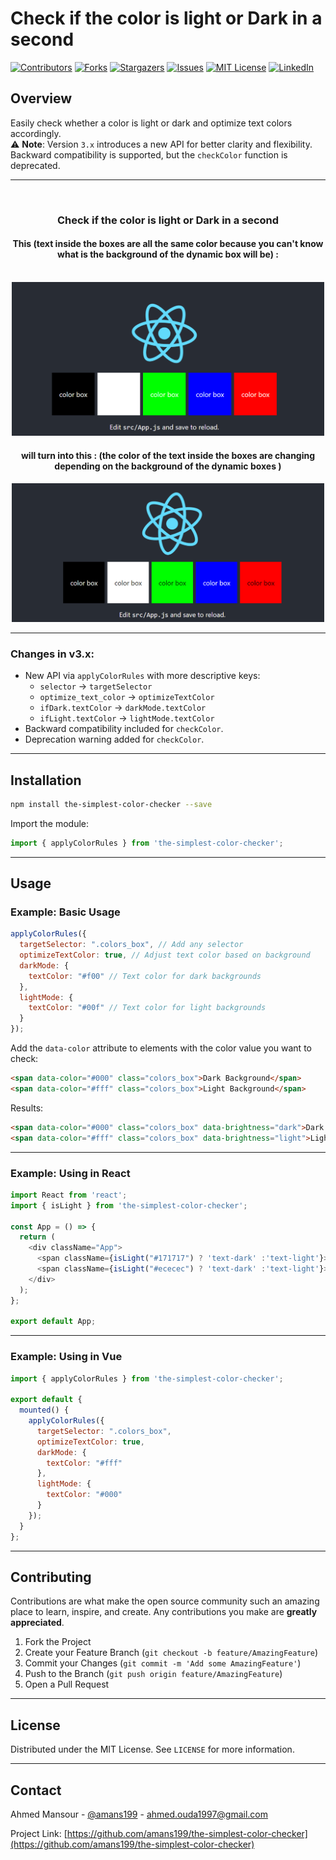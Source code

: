 # Check if the color is light or Dark in a second

[![Contributors][contributors-shield]][contributors-url]
[![Forks][forks-shield]][forks-url]
[![Stargazers][stars-shield]][stars-url]
[![Issues][issues-shield]][issues-url]
[![MIT License][license-shield]][license-url]
[![LinkedIn][linkedin-shield]][linkedin-url]


## Overview

Easily check whether a color is light or dark and optimize text colors accordingly.  
⚠️ **Note**: Version `3.x` introduces a new API for better clarity and flexibility. Backward compatibility is supported, but the `checkColor` function is deprecated.

---
<br />
<div style="text-align:center;">
  <h3 >Check if the color is light or Dark in a second</h3>
  <h4 >This (text inside the boxes are all the same color because you can't know what is the background of the dynamic box will be) : </h4>
    <br />
    <img  src="images/dynamic_backgrounds_before_using_color_checker.PNG" alt="dynamic_backgrounds_before_using_color_checker" width="500" >
    <br />
    <h4 >will turn into this : (the color of the text inside the boxes are changing depending on the background of the dynamic boxes )  </h4>
    <img   src="images/dynamic_backgrounds_after_using_color_checker.PNG" alt="dynamic_backgrounds_after_using_color_checker" width="500" >
    <br />
</div>

---

### Changes in v3.x:
- New API via `applyColorRules` with more descriptive keys:
  - `selector` → `targetSelector`
  - `optimize_text_color` → `optimizeTextColor`
  - `ifDark.textColor` → `darkMode.textColor`
  - `ifLight.textColor` → `lightMode.textColor`
- Backward compatibility included for `checkColor`.
- Deprecation warning added for `checkColor`.

---

## Installation

```sh
npm install the-simplest-color-checker --save
```

Import the module:
```js
import { applyColorRules } from 'the-simplest-color-checker';
```


---

## Usage

### Example: Basic Usage

```js
applyColorRules({
  targetSelector: ".colors_box", // Add any selector
  optimizeTextColor: true, // Adjust text color based on background
  darkMode: {
    textColor: "#f00" // Text color for dark backgrounds
  },
  lightMode: {
    textColor: "#00f" // Text color for light backgrounds
  }
});
```

Add the `data-color` attribute to elements with the color value you want to check:

```html
<span data-color="#000" class="colors_box">Dark Background</span>
<span data-color="#fff" class="colors_box">Light Background</span>
```

Results:
```html
<span data-color="#000" class="colors_box" data-brightness="dark">Dark Background</span>
<span data-color="#fff" class="colors_box" data-brightness="light">Light Background</span>
```

---

### Example: Using in React

```js
import React from 'react';
import { isLight } from 'the-simplest-color-checker';

const App = () => {
  return (
    <div className="App">
      <span className={isLight("#171717") ? 'text-dark' :'text-light'}>Dark Background</span>
      <span className={isLight("#ececec") ? 'text-dark' :'text-light'}>Light Background</span>
    </div>
  );
};

export default App;
```

---

### Example: Using in Vue

```js
import { applyColorRules } from 'the-simplest-color-checker';

export default {
  mounted() {
    applyColorRules({
      targetSelector: ".colors_box",
      optimizeTextColor: true,
      darkMode: {
        textColor: "#fff"
      },
      lightMode: {
        textColor: "#000"
      }
    });
  }
};
```

---

## Contributing

Contributions are what make the open source community such an amazing place to learn, inspire, and create. Any contributions you make are **greatly appreciated**.

1. Fork the Project
2. Create your Feature Branch (`git checkout -b feature/AmazingFeature`)
3. Commit your Changes (`git commit -m 'Add some AmazingFeature'`)
4. Push to the Branch (`git push origin feature/AmazingFeature`)
5. Open a Pull Request

---

## License

Distributed under the MIT License. See `LICENSE` for more information.

---

## Contact

Ahmed Mansour - [@amans199](https://twitter.com/amans199) - ahmed.ouda1997@gmail.com

Project Link: [https://github.com/amans199/the-simplest-color-checker](https://github.com/amans199/the-simplest-color-checker)


<!-- MARKDOWN LINKS & IMAGES -->
[contributors-shield]: https://img.shields.io/github/contributors/amans199/Best-README-Template.svg?style=flat-square
[contributors-url]: https://github.com/amans199/the-simplest-color-checker/graphs/contributors
[forks-shield]: https://img.shields.io/github/forks/amans199/Best-README-Template.svg?style=flat-square
[forks-url]: https://github.com/amans199/the-simplest-color-checker/network/members
[stars-shield]: https://img.shields.io/github/stars/amans199/Best-README-Template.svg?style=flat-square
[stars-url]: https://github.com/amans199/the-simplest-color-checker/stargazers
[issues-shield]: https://img.shields.io/github/issues/amans199/Best-README-Template.svg?style=flat-square
[issues-url]: https://github.com/amans199/the-simplest-color-checker/issues
[license-shield]: https://img.shields.io/github/license/amans199/Best-README-Template.svg?style=flat-square
[license-url]: https://github.com/amans199/the-simplest-color-checker/blob/master/LICENSE.txt
[linkedin-shield]: https://img.shields.io/badge/-LinkedIn-black.svg?style=flat-square&logo=linkedin&colorB=555
[linkedin-url]: https://linkedin.com/in/amans199
[product-screenshot]: images/screenshot.png
